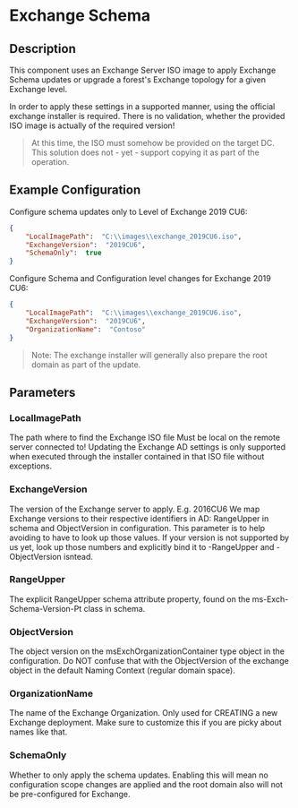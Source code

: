 ﻿# Exchange Schema

## Description

This component uses an Exchange Server ISO image to apply Exchange Schema updates or upgrade a forest's Exchange topology for a given Exchange level.

In order to apply these settings in a supported manner, using the official exchange installer is required.
There is no validation, whether the provided ISO image is actually of the required version!

> At this time, the ISO must somehow be provided on the target DC.
This solution does not - yet - support copying it as part of the operation.

## Example Configuration

Configure schema updates only to Level of Exchange 2019 CU6:

```json
{
	"LocalImagePath":  "C:\\images\\exchange_2019CU6.iso",
	"ExchangeVersion":  "2019CU6",
	"SchemaOnly":  true
}
```

Configure Schema and Configuration level changes for Exchange 2019 CU6:

```json
{
	"LocalImagePath":  "C:\\images\\exchange_2019CU6.iso",
	"ExchangeVersion":  "2019CU6",
	"OrganizationName":  "Contoso"
}
```

> Note: The exchange installer will generally also prepare the root domain as part of the update.

## Parameters

### LocalImagePath

The path where to find the Exchange ISO file
Must be local on the remote server connected to!
Updating the Exchange AD settings is only supported when executed through the installer contained in that ISO file without exceptions.

### ExchangeVersion

The version of the Exchange server to apply.
E.g. 2016CU6
We map Exchange versions to their respective identifiers in AD:
RangeUpper in schema and ObjectVersion in configuration.
This parameter is to help avoiding to have to look up those values.
If your version is not supported by us yet, look up those numbers and explicitly bind it to -RangeUpper and -ObjectVersion isntead.

### RangeUpper

The explicit RangeUpper schema attribute property, found on the ms-Exch-Schema-Version-Pt class in schema.

### ObjectVersion

The object version on the msExchOrganizationContainer type object in the configuration.
Do NOT confuse that with the ObjectVersion of the exchange object in the default Naming Context (regular domain space).

### OrganizationName

The name of the Exchange Organization.
Only used for CREATING a new Exchange deployment.
Make sure to customize this if you are picky about names like that.

### SchemaOnly

Whether to only apply the schema updates.
Enabling this will mean no configuration scope changes are applied and the root domain also will not be pre-configured for Exchange.
